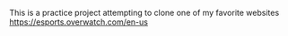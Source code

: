 This is a practice project attempting to clone one of my favorite websites https://esports.overwatch.com/en-us